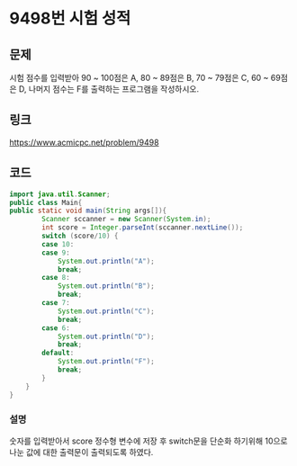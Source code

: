 # 9498번 시험 성적

## 문제

시험 점수를 입력받아 90 ~ 100점은 A, 80 ~ 89점은 B, 70 ~ 79점은 C, 60 ~ 69점은 D, 나머지 점수는 F를 출력하는 프로그램을 작성하시오.

## 링크

https://www.acmicpc.net/problem/9498

## 코드

```java
import java.util.Scanner;
public class Main{
public static void main(String args[]){
		Scanner sccanner = new Scanner(System.in);
		int score = Integer.parseInt(sccanner.nextLine());
		switch (score/10) {
		case 10:
		case 9:
			System.out.println("A");
			break;
		case 8:
			System.out.println("B");
			break;
		case 7:
			System.out.println("C");
			break;
		case 6:
			System.out.println("D");
			break;
		default:
			System.out.println("F");
			break;
		}
    }
}
```

### 설명

숫자를 입력받아서 score 정수형 변수에 저장 후 switch문을 단순화 하기위해 10으로 나눈 값에 대한 출력문이 출력되도록 하였다.
